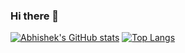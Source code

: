 ### Hi there 👋

[![Abhishek's GitHub stats](https://github-readme-stats.vercel.app/api?username=nykabhishek&count_private=true&show_icons=true)](https://nykabhishek.github.io/)
[![Top Langs](https://github-readme-stats.vercel.app/api/top-langs/?username=nykabhishek&langs_count=6&layout=compact)](https://nykabhishek.github.io/)
<!-- <a href="https://github.com/nykabhishek">
  <img align="center" src="https://github-readme-stats.vercel.app/api/top-langs/?username=nykabhishek&layout=compact&hide=javascript,html" />
</a> -->





<!--
**nykabhishek/nykabhishek** is a ✨ _special_ ✨ repository because its `README.md` (this file) appears on your GitHub profile.

Here are some ideas to get you started:

- 🔭 I’m currently working on ...
- 🌱 I’m currently learning ...
- 👯 I’m looking to collaborate on ...
- 🤔 I’m looking for help with ...
- 💬 Ask me about ...
- 📫 How to reach me: ...
- 😄 Pronouns: ...
- ⚡ Fun fact: ...
-->
